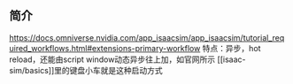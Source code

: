 ## 简介
https://docs.omniverse.nvidia.com/app_isaacsim/app_isaacsim/tutorial_required_workflows.html#extensions-primary-workflow
特点：异步，hot reload，还能由script window动态异步往上加，如官网所示
[[isaac-sim/basics]]里的键盘小车就是这种启动方式